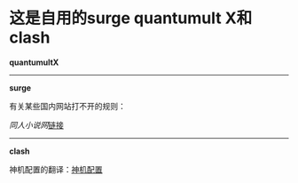 # 这是自用的surge quantumult X和clash
**quantumultX**







*******************************
  **surge**
  
  有关某些国内网站打不开的规则：
  
  *同人小说网*[链接]()
  
  
  
  
  
  
  
  *********************
  **clash**
  
  神机配置的翻译：[神机配置](https://raw.githubusercontent.com/harisonkhlil/harisonkhlil/main/Outbound.yaml)
